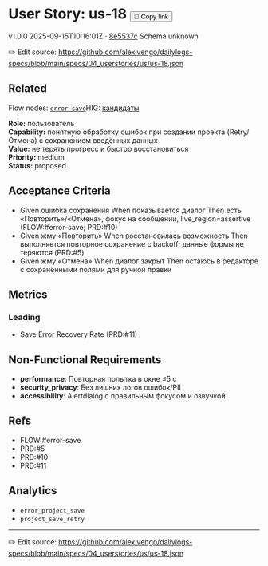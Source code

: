 # User Story: us-18 <button class="copy-link" aria-label="Copy page link" onclick="window.spechubCopyLink && window.spechubCopyLink()">🔗 Copy link</button>

<p class="badges">
  <span class="badge version">v1.0.0</span>
  <span class="badge build">2025-09-15T10:16:01Z · <a href="https://github.com/alexivengo/dailylogs-specs/commit/8e5537c" target="_blank" rel="noopener" class="sha">8e5537c</a></span>
  <span class="badge schema unknown">Schema unknown</span>
</p>

✏️ Edit source: https://github.com/alexivengo/dailylogs-specs/blob/main/specs/04_userstories/us/us-18.json

## Related
Flow nodes:
<span class="chip">[`error-save`](../flow/nodes/error-save.md)</span>HIG: <span class="chip"><a href="../hig/us-18.md">кандидаты</a></span>

**Role:** пользователь  
**Capability:** понятную обработку ошибок при создании проекта (Retry/Отмена) с сохранением введённых данных  
**Value:** не терять прогресс и быстро восстановиться  
**Priority:** medium  
**Status:** proposed

## Acceptance Criteria
- Given ошибка сохранения When показывается диалог Then есть «Повторить»/«Отмена», фокус на сообщении, live_region=assertive (FLOW:#error-save; PRD:#10)
- Given жму «Повторить» When восстановилась возможность Then выполняется повторное сохранение с backoff; данные формы не теряются (PRD:#5)
- Given жму «Отмена» When диалог закрыт Then остаюсь в редакторе с сохранёнными полями для ручной правки

## Metrics
### Leading
- Save Error Recovery Rate (PRD:#11)
## Non-Functional Requirements
- **performance**: Повторная попытка в окне ≤5 с
- **security_privacy**: Без лишних логов ошибок/PII
- **accessibility**: Alertdialog с правильным фокусом и озвучкой

## Refs
- FLOW:#error-save
- PRD:#5
- PRD:#10
- PRD:#11

## Analytics
- `error_project_save`
- `project_save_retry`

---
✏️ Edit source: https://github.com/alexivengo/dailylogs-specs/blob/main/specs/04_userstories/us/us-18.json